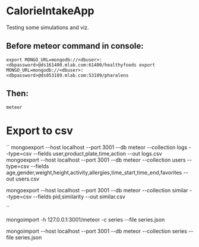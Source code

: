 # CalorieIntakeApp
Testing some simulations and viz.

## Before meteor command in console:
``
export MONGO_URL=mongodb://<dbuser>:<dbpassword>@ds161400.mlab.com:61400/healthyfoods
export MONGO_URL=mongodb://<dbuser>:<dbpassword>@ds053109.mlab.com:53109/pharalens
``
## Then:
``
meteor
``


# Export to csv
``
mongoexport --host localhost --port 3001 --db meteor --collection logs --type=csv --fields user,product,plate,time,action --out logs.csv
mongoexport --host localhost --port 3001 --db meteor --collection users --type=csv --fields age,gender,weight,height,activity,allergies,time_start,time_end,favorites --out users.csv


mongoexport --host localhost --port 3001 --db meteor --collection similar --type=csv --fields pid,similarity --out similar.csv

``

mongoimport -h 127.0.0.1:3001/meteor -c series --file series.json

mongoimport --host localhost --port 3001 --db meteor --collection series --file series.json
